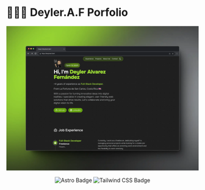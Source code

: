 # 👨🏻‍💻 Deyler.A.F Porfolio

<div align="center">
<a href="https://deyleraf.dev/">
<img src="./public/portfolio.webp">
</a>
<p></p>
</div>

<div align="center">

![Astro Badge](https://img.shields.io/badge/Astro-FF3E00?logo=astro&logoColor=fff&style=flat)
![Tailwind CSS Badge](https://img.shields.io/badge/Tailwind%20CSS-06B6D4?logo=tailwindcss&logoColor=fff&style=flat)

</div>
